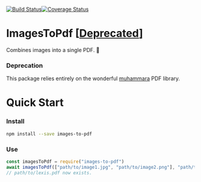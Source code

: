 [![Build Status](https://travis-ci.org/mLuby/images-to-pdf.svg?branch=master)](https://travis-ci.org/mLuby/images-to-pdf)[![Coverage Status](https://coveralls.io/repos/github/mLuby/images-to-pdf/badge.svg?branch=master)](https://coveralls.io/github/mLuby/images-to-pdf?branch=master)
# ImagesToPdf [[Deprecated](#deprecation)]
Combines images into a single PDF. 🥲

### Deprecation
This package relies entirely on the wonderful [muhammara](https://github.com/julianhille/MuhammaraJS) PDF library.

# Quick Start
### Install
```sh
npm install --save images-to-pdf
```

### Use
```js
const imagesToPdf = require("images-to-pdf")
await imagesToPdf(["path/to/image1.jpg", "path/to/image2.png"], "path/to lexis.pdf")
// path/to/lexis.pdf now exists.
```
